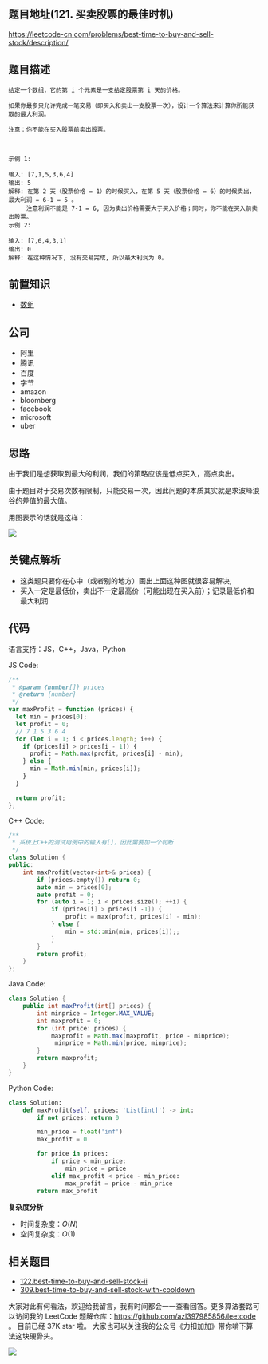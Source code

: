 ## 题目地址(121. 买卖股票的最佳时机)

https://leetcode-cn.com/problems/best-time-to-buy-and-sell-stock/description/

## 题目描述

```
给定一个数组，它的第 i 个元素是一支给定股票第 i 天的价格。

如果你最多只允许完成一笔交易（即买入和卖出一支股票一次），设计一个算法来计算你所能获取的最大利润。

注意：你不能在买入股票前卖出股票。

 

示例 1:

输入: [7,1,5,3,6,4]
输出: 5
解释: 在第 2 天（股票价格 = 1）的时候买入，在第 5 天（股票价格 = 6）的时候卖出，最大利润 = 6-1 = 5 。
     注意利润不能是 7-1 = 6, 因为卖出价格需要大于买入价格；同时，你不能在买入前卖出股票。
示例 2:

输入: [7,6,4,3,1]
输出: 0
解释: 在这种情况下, 没有交易完成, 所以最大利润为 0。
```

## 前置知识

- [数组](https://github.com/azl397985856/leetcode/blob/master/thinkings/basic-data-structure.md)

## 公司

- 阿里
- 腾讯
- 百度
- 字节
- amazon
- bloomberg
- facebook
- microsoft
- uber

## 思路

由于我们是想获取到最大的利润，我们的策略应该是低点买入，高点卖出。

由于题目对于交易次数有限制，只能交易一次，因此问题的本质其实就是求波峰浪谷的差值的最大值。

用图表示的话就是这样：

![](https://tva1.sinaimg.cn/large/007S8ZIlly1ghlu6k05dqj30jg0c20tf.jpg)

## 关键点解析

- 这类题只要你在心中（或者别的地方）画出上面这种图就很容易解决,
- 买入一定是最低价，卖出不一定最高价（可能出现在买入前）；记录最低价和最大利润

## 代码

语言支持：JS，C++，Java，Python

JS Code:

```js
/**
 * @param {number[]} prices
 * @return {number}
 */
var maxProfit = function (prices) {
  let min = prices[0];
  let profit = 0;
  // 7 1 5 3 6 4
  for (let i = 1; i < prices.length; i++) {
    if (prices[i] > prices[i - 1]) {
      profit = Math.max(profit, prices[i] - min);
    } else {
      min = Math.min(min, prices[i]);
    }
  }

  return profit;
};
```

C++ Code:

```c++
/**
 * 系统上C++的测试用例中的输入有[]，因此需要加一个判断
 */
class Solution {
public:
    int maxProfit(vector<int>& prices) {
        if (prices.empty()) return 0;
        auto min = prices[0];
        auto profit = 0;
        for (auto i = 1; i < prices.size(); ++i) {
            if (prices[i] > prices[i -1]) {
                profit = max(profit, prices[i] - min);
            } else {
                min = std::min(min, prices[i]);;
            }
        }
        return profit;
    }
};
```

Java Code:

```java
class Solution {
    public int maxProfit(int[] prices) {
        int minprice = Integer.MAX_VALUE;
        int maxprofit = 0;
        for (int price: prices) {
            maxprofit = Math.max(maxprofit, price - minprice);
             minprice = Math.min(price, minprice);
        }
        return maxprofit;
    }
}
```

Python Code:

```python
class Solution:
    def maxProfit(self, prices: 'List[int]') -> int:
        if not prices: return 0

        min_price = float('inf')
        max_profit = 0

        for price in prices:
            if price < min_price:
                min_price = price
            elif max_profit < price - min_price:
                max_profit = price - min_price
        return max_profit
```

**复杂度分析**

- 时间复杂度：$O(N)$
- 空间复杂度：$O(1)$

## 相关题目

- [122.best-time-to-buy-and-sell-stock-ii](./122.best-time-to-buy-and-sell-stock-ii.md)
- [309.best-time-to-buy-and-sell-stock-with-cooldown](./309.best-time-to-buy-and-sell-stock-with-cooldown.md)

大家对此有何看法，欢迎给我留言，我有时间都会一一查看回答。更多算法套路可以访问我的 LeetCode 题解仓库：https://github.com/azl397985856/leetcode 。 目前已经 37K star 啦。
大家也可以关注我的公众号《力扣加加》带你啃下算法这块硬骨头。

![](https://tva1.sinaimg.cn/large/007S8ZIlly1gfcuzagjalj30p00dwabs.jpg)
